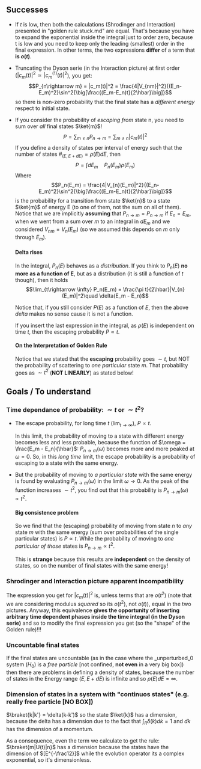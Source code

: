 ## Successes
- If $t$ is low, then both the calculations (Shrodinger and Interaction) presented in "golden rule stuck.md" are equal.
That's because you have to expand the exponential inside the integral just to order zero, because t is low and you need to keep only the leading (smallest) order in the final expression.
In other terms, the two expressions **differ** of a term that **is $o(t)$**.
- Truncating the Dyson serie (in the Interaction picture) at first order ($|c_m(t)|^2 \simeq |c_m^{(1)}(t)|^2$), you get:
$$P_{n\rightarrow m} = |c_m(t)|^2 = \frac{4|V_{nm}|^2}{(E_n-E_m)^2}\sin^2{\big[\frac{(E_m-E_n)t}{2\hbar}\big]}$$
    so there is non-zero probability that the final state has a _different energy_ respect to initial state.
- If you consider the probability of _escaping from_ state n, you need to sum over _all_ final states $\ket{m}$!
    $$P = \sum_{m\neq n} P_{n\rightarrow m} = \sum_{m\neq n}|c_m(t)|^2$$
    If you define a density of states per interval of energy such that the number of states $\#_{(E,E+dE)} = \rho(E)dE$, then
    $$P = \int dE_m\quad P_n(E_m) \rho(E_m)$$
    Where $$P_n(E_m) = \frac{4|V_{n}(E_m)|^2}{(E_n-E_m)^2}\sin^2{\big[\frac{(E_m-E_n)t}{2\hbar}\big]}$$ is the probability for a transition from state $\ket{n}$ to a state $\ket{m}$ of energy E (to one of them, not the sum on all of them).
    Notice that we are implicitly **assuming** that $P_{n\rightarrow m} = P_{n\rightarrow m}$ if $E_n = E_m$, when we went from a sum over $m$ to an integral in $dE_m$ and we considered $V_{nm} = V_n(E_m)$ (so we assumed this depends on $m$ only through $E_m$).

    #### Delta rises
    In the integral, $P_n(E)$ behaves as a _distribution_. If you think to $P_n(E)$ **no more as a function of E**, but as a distribution (it is still a function of $t$ though), then it holds
    $$\lim_{t\rightarrow \infty} P_n(E_m) =  \frac{\pi t}{2\hbar}|V_{n}(E_m)|^2\quad \delta(E_m - E_n)$$

    Notice that, if you still consider $P(E)$ as a function of $E$, then the above _delta_ makes no sense cause it is not a function.

    If you insert the last expression in the integral, as $\rho(E)$ is independent on time $t$, then the escaping probability $P \propto t$.

    #### On the Interpretation of Golden Rule
    Notice that we stated that the **escaping** probability goes $\sim t$, but NOT the probability of scattering to _one particular_ state $m$. That probability goes as $\sim t^2$ (**NOT LINEARLY**) as stated below! 
## Goals / To understand
### Time dependance of probability: $\sim t$ or $\sim t^2$?
- The escape probability, for long time $t$ ($\lim_{t\rightarrow \infty}$), $P \propto t$.

    In this limit, the probability of moving to a state with different energy becomes less and less probable, because the function of $\omega = \frac{E_m - E_n}{\hbar}$: $P_{n\rightarrow m}(\omega)$ becomes more and more peaked at $\omega = 0$.
    So, in this _long time_ limit, the escape probability is a probability of escaping to a state with the same energy. 

-   But the probability of moving to _a particular state_ with the same energy is found by evaluating $P_{n\rightarrow m}(\omega)$ in the limit $\omega \rightarrow 0$. As the peak of the function increases $\sim t^2$, you find out that this probability is $P_{n\rightarrow m}(\omega)\propto t^2$.


    #### Big consistence problem
    So we find that the (escaping) probability of moving from state $n$ to _any_ state $m$ with the same energy (sum over probabilities of the single particular states) is $P \propto t$.
    While the probability of moving to _one particular of those_ states is $P_{n\rightarrow m}\propto t^2$.

    This is **strange** because this results are **independent** on the density of states, so on the number of final states with the same energy!

### Shrodinger and Interaction picture apparent incompatibility
The expression you get for $|c_m(t)|^2$ is, unless terms that are $o(t^2)$ (note that we are considering modulus _squared_ so its $o(t^2)$, not $o(t)$), equal in the two pictures.
Anyway, this equivalence **gives the opportunity of inserting arbitrary time dependent phases inside the time integral (in the Dyson serie)** and so to modify the final expression you get (so the "shape" of the Golden rule)!!!

### Uncountable final states
If the final states are uncountable (as in the case where the _unperturbed_0 system ($H_0$) is a _free particle_ [not confined, **not even** in a very big box]) then there are problems in defining a density of states, because the number of states in the Energy range $(E, E+dE)$ is infinite and so $\rho(E)dE = \infty$.

### Dimension of states in a system with "continuos states" (e.g. really free particle [NO BOX])
$\braket{k|k'} = \delta(k-k')$ so the state $\ket{k}$ has a dimension, because the delta has a dimension due to the fact that $\int_R\delta(k)dk = 1$ and $dk$ has the dimension of a momentum.

As a consequence, even the term we calculate to get the rule: $\braket{m|U(t)|n}$ has a dimension because the states have the dimension of $[E^{-\frac12}]$ while the evolution operator its a complex exponential, so it's dimensionless.